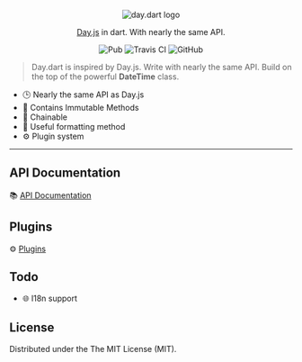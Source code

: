 <br />
<br />
<br />

<p align="center">
  <img src="https://github.com/g1eny0ung/day.dart/blob/master/day.dart.png?raw=true" alt="day.dart logo" />    
</p>
<p align="center"><a href="https://github.com/iamkun/dayjs/">Day.js</a> in dart. With nearly the same API.</p>

<p align="center">
  <img alt="Pub" src="https://img.shields.io/pub/v/day.svg">
  <img src="https://travis-ci.org/g1eny0ung/day.dart.svg?branch=master" alt="Travis CI" />
  <img alt="GitHub" src="https://img.shields.io/github/license/g1eny0ung/day.dart.svg">
</p>

> Day.dart is inspired by Day.js. Write with nearly the same API. Build on the top of the powerful **DateTime** class.

* 🕒 Nearly the same API as Day.js
* 💪 Contains Immutable Methods
* 🔗 Chainable
* 👀 Useful formatting method
* ⚙️ Plugin system

---

## API Documentation

📚 [API Documentation](https://github.com/g1eny0ung/day.dart/blob/master/API.md)

## Plugins

⚙️ [Plugins](https://github.com/g1eny0ung/day.dart/blob/master/PLUGINS.md)

## Todo

- 🌐 I18n support

## License

Distributed under the The MIT License (MIT).
